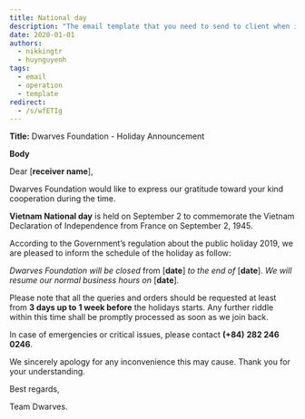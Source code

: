 ```yaml
---
title: National day
description: "The email template that you need to send to client when it's near holiday to announce about the absence."
date: 2020-01-01
authors:
  - nikkingtr
  - huynguyenh
tags:
  - email
  - operation
  - template
redirect:
  - /s/wfETIg
---
```


**Title:** Dwarves Foundation - Holiday Announcement

**Body**

Dear [**receiver name**],

Dwarves Foundation would like to express our gratitude toward your kind cooperation during the time.

**Vietnam National day** is held on September 2 to commemorate the Vietnam Declaration of Independence from France on September 2, 1945.

According to the Government’s regulation about the public holiday 2019, we are pleased to inform the schedule of the holiday as follow:

_Dwarves Foundation will be closed_ from [**date**] _to the end of_ [**date**]. _We will resume our normal business hours on_ [**date**]_._

Please note that all the queries and orders should be requested at least from **3 days up to** **1 week before** the holidays starts. Any further riddle within this time shall be promptly processed as soon as we join back.

In case of emergencies or critical issues, please contact **(+84)** **282 246 0246**.

We sincerely apology for any inconvenience this may cause. Thank you for your understanding.

Best regards,

Team Dwarves.
